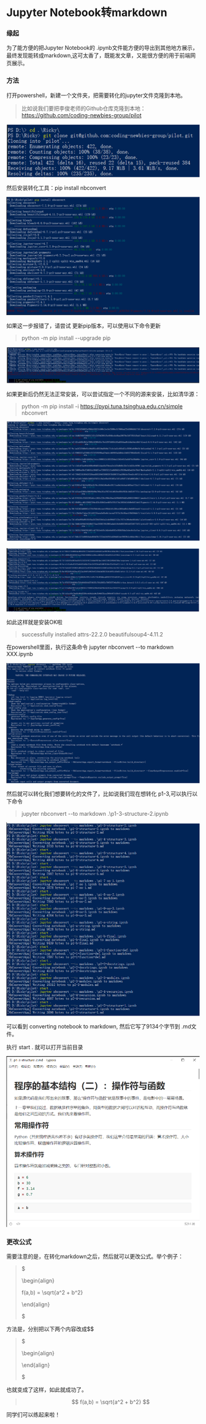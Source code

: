 # Jupyter Notebook转markdown

### 缘起

为了能方便的把Jupyter Notebook的 .ipynb文件能方便的导出到其他地方展示，最终发现能转成markdown,这可太香了，既能发文章，又能很方便的用于前端网页展示。

### 方法

打开powershell，新建一个文件夹，把需要转化的jupyter文件克隆到本地。

> 比如说我们要把李俊老师的Github仓库克隆到本地：https://github.com/coding-newbies-group/pilot

![image-20230311135759840](https://raw.githubusercontent.com/DSH5200/images/master/image-20230311135759840.png)

然后安装转化工具：pip install nbconvert

![image-20230311135850001](https://raw.githubusercontent.com/DSH5200/images/master/image-20230311135850001.png)

如果这一步报错了，请尝试 更新pip版本，可以使用以下命令更新

> python -m pip install --upgrade pip

![image-20230311135929006](https://raw.githubusercontent.com/DSH5200/images/master/image-20230311135929006.png)

如果更新后仍然无法正常安装，可以尝试指定一个不同的源来安装，比如清华源：

> python -m pip install -i https://pypi.tuna.tsinghua.edu.cn/simple nbconvert

![image-20230311140009564](https://raw.githubusercontent.com/DSH5200/images/master/image-20230311140009564.png)

![image-20230311140050937](https://raw.githubusercontent.com/DSH5200/images/master/image-20230311140050937.png)

如此这样就是安装OK啦

> successfully installed attrs-22.2.0 beautifulsoup4-4.11.2

在powershell里面，执行这条命令 jupyter nbconvert --to markdown XXX.ipynb

![image-20230311140151414](https://raw.githubusercontent.com/DSH5200/images/master/image-20230311140151414.png)

然后就可以转化我们想要转化的文件了，比如说我们现在想转化 p1-3,可以执行以下命令

> jupyter nbconvert --to markdown .\p1-3-structure-2.ipynb

![image-20230311140308736](https://raw.githubusercontent.com/DSH5200/images/master/image-20230311140308736.png)

可以看到 converting notebook to markdown, 然后它写了9134个字节到 .md文件。

执行 start . 就可以打开当前目录

![image-20230311140410901](https://raw.githubusercontent.com/DSH5200/images/master/image-20230311140410901.png)

### 更改公式

需要注意的是，在转化markdown之后，然后就可以更改公式。举个例子：

> $
>
> \begin{align}
>
> f(a,b) = \sqrt{a^2 + b^2}
>
> \end{align}
>
> $

方法是，分别把以下两个内容改成$$

> $
>
> \begin{align}
>
> \end{align}
>
> $

也就变成了这样，如此就成功了。

> $$
>f(a,b) = \sqrt{a^2 + b^2}
> $$



同学们可以练起来啦！
